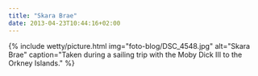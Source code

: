 ```yaml
---
title: "Skara Brae"
date: 2013-04-23T10:44:16+02:00
---
```

{% include wetty/picture.html img="foto-blog/DSC_4548.jpg" alt="Skara Brae" caption="Taken during a sailing trip with the Moby Dick III to the Orkney Islands." %}
